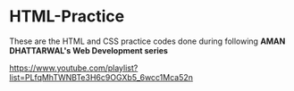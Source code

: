 # HTML-Practice
These are the HTML and CSS practice codes done during following <strong>AMAN DHATTARWAL's Web Development series</strong>

<a> https://www.youtube.com/playlist?list=PLfqMhTWNBTe3H6c9OGXb5_6wcc1Mca52n </a>

